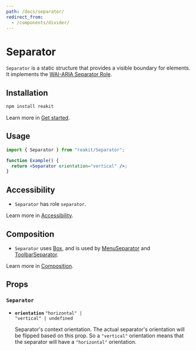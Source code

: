 ```yaml
---
path: /docs/separator/
redirect_from:
  - /components/divider/
---
```


# Separator

`Separator` is a static structure that provides a visible boundary for elements. It implements the [WAI-ARIA Separator Role](https://www.w3.org/TR/wai-aria-1.1/#separator).

## Installation

```sh
npm install reakit
```

Learn more in [Get started](/docs/get-started).

## Usage

```jsx
import { Separator } from "reakit/Separator";

function Example() {
  return <Separator orientation="vertical" />;
}
```

## Accessibility

- `Separator` has role `separator`.

Learn more in [Accessibility](/docs/accessibility).

## Composition

- `Separator` uses [Box](/docs/box), and is used by [MenuSeparator](/docs/menu) and [ToolbarSeparator](/docs/toolbar).

Learn more in [Composition](/docs/composition#props-hooks).

## Props

<!-- Automatically generated -->

### `Separator`

- **`orientation`**
  <code>&#34;horizontal&#34; | &#34;vertical&#34; | undefined</code>

  Separator's context orientation.
The actual separator's orientation will be flipped based on this prop.
So a `"vertical"` orientation means that the separator will have a
`"horizontal"` orientation.
